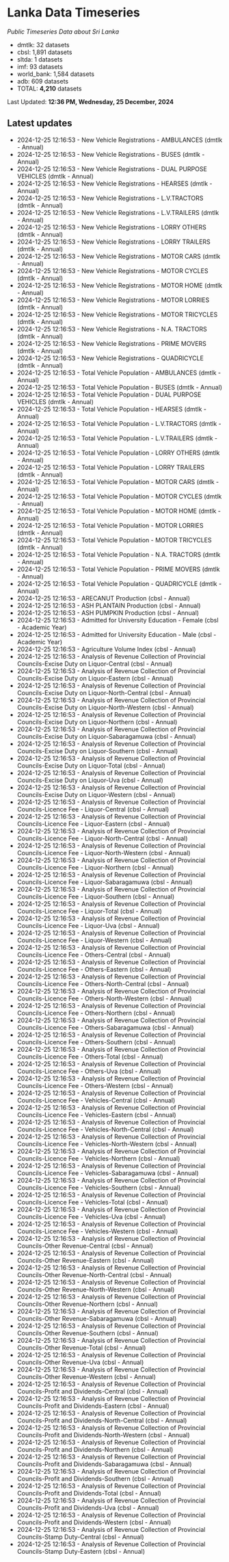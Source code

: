 # Lanka Data Timeseries
*Public Timeseries Data about Sri Lanka*

* dmtlk: 32 datasets
* cbsl: 1,891 datasets
* sltda: 1 datasets
* imf: 93 datasets
* world_bank: 1,584 datasets
* adb: 609 datasets
* TOTAL: **4,210** datasets

Last Updated: **12:36 PM, Wednesday, 25 December, 2024**

## Latest updates

* 2024-12-25 12:16:53 - New Vehicle Registrations - AMBULANCES (dmtlk - Annual)
* 2024-12-25 12:16:53 - New Vehicle Registrations - BUSES (dmtlk - Annual)
* 2024-12-25 12:16:53 - New Vehicle Registrations - DUAL PURPOSE VEHICLES (dmtlk - Annual)
* 2024-12-25 12:16:53 - New Vehicle Registrations - HEARSES (dmtlk - Annual)
* 2024-12-25 12:16:53 - New Vehicle Registrations - L.V.TRACTORS (dmtlk - Annual)
* 2024-12-25 12:16:53 - New Vehicle Registrations - L.V.TRAILERS (dmtlk - Annual)
* 2024-12-25 12:16:53 - New Vehicle Registrations - LORRY OTHERS (dmtlk - Annual)
* 2024-12-25 12:16:53 - New Vehicle Registrations - LORRY TRAILERS (dmtlk - Annual)
* 2024-12-25 12:16:53 - New Vehicle Registrations - MOTOR CARS (dmtlk - Annual)
* 2024-12-25 12:16:53 - New Vehicle Registrations - MOTOR CYCLES (dmtlk - Annual)
* 2024-12-25 12:16:53 - New Vehicle Registrations - MOTOR HOME (dmtlk - Annual)
* 2024-12-25 12:16:53 - New Vehicle Registrations - MOTOR LORRIES (dmtlk - Annual)
* 2024-12-25 12:16:53 - New Vehicle Registrations - MOTOR TRICYCLES (dmtlk - Annual)
* 2024-12-25 12:16:53 - New Vehicle Registrations - N.A. TRACTORS (dmtlk - Annual)
* 2024-12-25 12:16:53 - New Vehicle Registrations - PRIME MOVERS (dmtlk - Annual)
* 2024-12-25 12:16:53 - New Vehicle Registrations - QUADRICYCLE (dmtlk - Annual)
* 2024-12-25 12:16:53 - Total Vehicle Population - AMBULANCES (dmtlk - Annual)
* 2024-12-25 12:16:53 - Total Vehicle Population - BUSES (dmtlk - Annual)
* 2024-12-25 12:16:53 - Total Vehicle Population - DUAL PURPOSE VEHICLES (dmtlk - Annual)
* 2024-12-25 12:16:53 - Total Vehicle Population - HEARSES (dmtlk - Annual)
* 2024-12-25 12:16:53 - Total Vehicle Population - L.V.TRACTORS (dmtlk - Annual)
* 2024-12-25 12:16:53 - Total Vehicle Population - L.V.TRAILERS (dmtlk - Annual)
* 2024-12-25 12:16:53 - Total Vehicle Population - LORRY OTHERS (dmtlk - Annual)
* 2024-12-25 12:16:53 - Total Vehicle Population - LORRY TRAILERS (dmtlk - Annual)
* 2024-12-25 12:16:53 - Total Vehicle Population - MOTOR CARS (dmtlk - Annual)
* 2024-12-25 12:16:53 - Total Vehicle Population - MOTOR CYCLES (dmtlk - Annual)
* 2024-12-25 12:16:53 - Total Vehicle Population - MOTOR HOME (dmtlk - Annual)
* 2024-12-25 12:16:53 - Total Vehicle Population - MOTOR LORRIES (dmtlk - Annual)
* 2024-12-25 12:16:53 - Total Vehicle Population - MOTOR TRICYCLES (dmtlk - Annual)
* 2024-12-25 12:16:53 - Total Vehicle Population - N.A. TRACTORS (dmtlk - Annual)
* 2024-12-25 12:16:53 - Total Vehicle Population - PRIME MOVERS (dmtlk - Annual)
* 2024-12-25 12:16:53 - Total Vehicle Population - QUADRICYCLE (dmtlk - Annual)
* 2024-12-25 12:16:53 - ARECANUT Production (cbsl - Annual)
* 2024-12-25 12:16:53 - ASH PLANTAIN Production (cbsl - Annual)
* 2024-12-25 12:16:53 - ASH PUMPKIN Production (cbsl - Annual)
* 2024-12-25 12:16:53 - Admitted for University Education - Female (cbsl - Academic Year)
* 2024-12-25 12:16:53 - Admitted for University Education - Male (cbsl - Academic Year)
* 2024-12-25 12:16:53 - Agriculture Volume Index (cbsl - Annual)
* 2024-12-25 12:16:53 - Analysis of Revenue Collection of Provincial Councils-Excise Duty on Liquor-Central (cbsl - Annual)
* 2024-12-25 12:16:53 - Analysis of Revenue Collection of Provincial Councils-Excise Duty on Liquor-Eastern (cbsl - Annual)
* 2024-12-25 12:16:53 - Analysis of Revenue Collection of Provincial Councils-Excise Duty on Liquor-North-Central (cbsl - Annual)
* 2024-12-25 12:16:53 - Analysis of Revenue Collection of Provincial Councils-Excise Duty on Liquor-North-Western (cbsl - Annual)
* 2024-12-25 12:16:53 - Analysis of Revenue Collection of Provincial Councils-Excise Duty on Liquor-Northern (cbsl - Annual)
* 2024-12-25 12:16:53 - Analysis of Revenue Collection of Provincial Councils-Excise Duty on Liquor-Sabaragamuwa (cbsl - Annual)
* 2024-12-25 12:16:53 - Analysis of Revenue Collection of Provincial Councils-Excise Duty on Liquor-Southern (cbsl - Annual)
* 2024-12-25 12:16:53 - Analysis of Revenue Collection of Provincial Councils-Excise Duty on Liquor-Total (cbsl - Annual)
* 2024-12-25 12:16:53 - Analysis of Revenue Collection of Provincial Councils-Excise Duty on Liquor-Uva (cbsl - Annual)
* 2024-12-25 12:16:53 - Analysis of Revenue Collection of Provincial Councils-Excise Duty on Liquor-Western (cbsl - Annual)
* 2024-12-25 12:16:53 - Analysis of Revenue Collection of Provincial Councils-Licence Fee - Liquor-Central (cbsl - Annual)
* 2024-12-25 12:16:53 - Analysis of Revenue Collection of Provincial Councils-Licence Fee - Liquor-Eastern (cbsl - Annual)
* 2024-12-25 12:16:53 - Analysis of Revenue Collection of Provincial Councils-Licence Fee - Liquor-North-Central (cbsl - Annual)
* 2024-12-25 12:16:53 - Analysis of Revenue Collection of Provincial Councils-Licence Fee - Liquor-North-Western (cbsl - Annual)
* 2024-12-25 12:16:53 - Analysis of Revenue Collection of Provincial Councils-Licence Fee - Liquor-Northern (cbsl - Annual)
* 2024-12-25 12:16:53 - Analysis of Revenue Collection of Provincial Councils-Licence Fee - Liquor-Sabaragamuwa (cbsl - Annual)
* 2024-12-25 12:16:53 - Analysis of Revenue Collection of Provincial Councils-Licence Fee - Liquor-Southern (cbsl - Annual)
* 2024-12-25 12:16:53 - Analysis of Revenue Collection of Provincial Councils-Licence Fee - Liquor-Total (cbsl - Annual)
* 2024-12-25 12:16:53 - Analysis of Revenue Collection of Provincial Councils-Licence Fee - Liquor-Uva (cbsl - Annual)
* 2024-12-25 12:16:53 - Analysis of Revenue Collection of Provincial Councils-Licence Fee - Liquor-Western (cbsl - Annual)
* 2024-12-25 12:16:53 - Analysis of Revenue Collection of Provincial Councils-Licence Fee - Others-Central (cbsl - Annual)
* 2024-12-25 12:16:53 - Analysis of Revenue Collection of Provincial Councils-Licence Fee - Others-Eastern (cbsl - Annual)
* 2024-12-25 12:16:53 - Analysis of Revenue Collection of Provincial Councils-Licence Fee - Others-North-Central (cbsl - Annual)
* 2024-12-25 12:16:53 - Analysis of Revenue Collection of Provincial Councils-Licence Fee - Others-North-Western (cbsl - Annual)
* 2024-12-25 12:16:53 - Analysis of Revenue Collection of Provincial Councils-Licence Fee - Others-Northern (cbsl - Annual)
* 2024-12-25 12:16:53 - Analysis of Revenue Collection of Provincial Councils-Licence Fee - Others-Sabaragamuwa (cbsl - Annual)
* 2024-12-25 12:16:53 - Analysis of Revenue Collection of Provincial Councils-Licence Fee - Others-Southern (cbsl - Annual)
* 2024-12-25 12:16:53 - Analysis of Revenue Collection of Provincial Councils-Licence Fee - Others-Total (cbsl - Annual)
* 2024-12-25 12:16:53 - Analysis of Revenue Collection of Provincial Councils-Licence Fee - Others-Uva (cbsl - Annual)
* 2024-12-25 12:16:53 - Analysis of Revenue Collection of Provincial Councils-Licence Fee - Others-Western (cbsl - Annual)
* 2024-12-25 12:16:53 - Analysis of Revenue Collection of Provincial Councils-Licence Fee - Vehicles-Central (cbsl - Annual)
* 2024-12-25 12:16:53 - Analysis of Revenue Collection of Provincial Councils-Licence Fee - Vehicles-Eastern (cbsl - Annual)
* 2024-12-25 12:16:53 - Analysis of Revenue Collection of Provincial Councils-Licence Fee - Vehicles-North-Central (cbsl - Annual)
* 2024-12-25 12:16:53 - Analysis of Revenue Collection of Provincial Councils-Licence Fee - Vehicles-North-Western (cbsl - Annual)
* 2024-12-25 12:16:53 - Analysis of Revenue Collection of Provincial Councils-Licence Fee - Vehicles-Northern (cbsl - Annual)
* 2024-12-25 12:16:53 - Analysis of Revenue Collection of Provincial Councils-Licence Fee - Vehicles-Sabaragamuwa (cbsl - Annual)
* 2024-12-25 12:16:53 - Analysis of Revenue Collection of Provincial Councils-Licence Fee - Vehicles-Southern (cbsl - Annual)
* 2024-12-25 12:16:53 - Analysis of Revenue Collection of Provincial Councils-Licence Fee - Vehicles-Total (cbsl - Annual)
* 2024-12-25 12:16:53 - Analysis of Revenue Collection of Provincial Councils-Licence Fee - Vehicles-Uva (cbsl - Annual)
* 2024-12-25 12:16:53 - Analysis of Revenue Collection of Provincial Councils-Licence Fee - Vehicles-Western (cbsl - Annual)
* 2024-12-25 12:16:53 - Analysis of Revenue Collection of Provincial Councils-Other Revenue-Central (cbsl - Annual)
* 2024-12-25 12:16:53 - Analysis of Revenue Collection of Provincial Councils-Other Revenue-Eastern (cbsl - Annual)
* 2024-12-25 12:16:53 - Analysis of Revenue Collection of Provincial Councils-Other Revenue-North-Central (cbsl - Annual)
* 2024-12-25 12:16:53 - Analysis of Revenue Collection of Provincial Councils-Other Revenue-North-Western (cbsl - Annual)
* 2024-12-25 12:16:53 - Analysis of Revenue Collection of Provincial Councils-Other Revenue-Northern (cbsl - Annual)
* 2024-12-25 12:16:53 - Analysis of Revenue Collection of Provincial Councils-Other Revenue-Sabaragamuwa (cbsl - Annual)
* 2024-12-25 12:16:53 - Analysis of Revenue Collection of Provincial Councils-Other Revenue-Southern (cbsl - Annual)
* 2024-12-25 12:16:53 - Analysis of Revenue Collection of Provincial Councils-Other Revenue-Total (cbsl - Annual)
* 2024-12-25 12:16:53 - Analysis of Revenue Collection of Provincial Councils-Other Revenue-Uva (cbsl - Annual)
* 2024-12-25 12:16:53 - Analysis of Revenue Collection of Provincial Councils-Other Revenue-Western (cbsl - Annual)
* 2024-12-25 12:16:53 - Analysis of Revenue Collection of Provincial Councils-Profit and Dividends-Central (cbsl - Annual)
* 2024-12-25 12:16:53 - Analysis of Revenue Collection of Provincial Councils-Profit and Dividends-Eastern (cbsl - Annual)
* 2024-12-25 12:16:53 - Analysis of Revenue Collection of Provincial Councils-Profit and Dividends-North-Central (cbsl - Annual)
* 2024-12-25 12:16:53 - Analysis of Revenue Collection of Provincial Councils-Profit and Dividends-North-Western (cbsl - Annual)
* 2024-12-25 12:16:53 - Analysis of Revenue Collection of Provincial Councils-Profit and Dividends-Northern (cbsl - Annual)
* 2024-12-25 12:16:53 - Analysis of Revenue Collection of Provincial Councils-Profit and Dividends-Sabaragamuwa (cbsl - Annual)
* 2024-12-25 12:16:53 - Analysis of Revenue Collection of Provincial Councils-Profit and Dividends-Southern (cbsl - Annual)
* 2024-12-25 12:16:53 - Analysis of Revenue Collection of Provincial Councils-Profit and Dividends-Total (cbsl - Annual)
* 2024-12-25 12:16:53 - Analysis of Revenue Collection of Provincial Councils-Profit and Dividends-Uva (cbsl - Annual)
* 2024-12-25 12:16:53 - Analysis of Revenue Collection of Provincial Councils-Profit and Dividends-Western (cbsl - Annual)
* 2024-12-25 12:16:53 - Analysis of Revenue Collection of Provincial Councils-Stamp Duty-Central (cbsl - Annual)
* 2024-12-25 12:16:53 - Analysis of Revenue Collection of Provincial Councils-Stamp Duty-Eastern (cbsl - Annual)